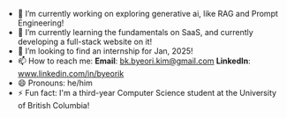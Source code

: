 





- 🔭 I’m currently working on exploring generative ai, like RAG and Prompt Engineering!
- 🌱 I’m currently learning the fundamentals on SaaS, and currently developing a full-stack website on it!
- 👯 I’m looking to find an internship for Jan, 2025!
- 📫 How to reach me: **Email**: bk.byeori.kim@gmail.com **LinkedIn**: www.linkedin.com/in/byeorik
- 😄 Pronouns: he/him
- ⚡ Fun fact: I'm a third-year Computer Science student at the University of British Columbia!

